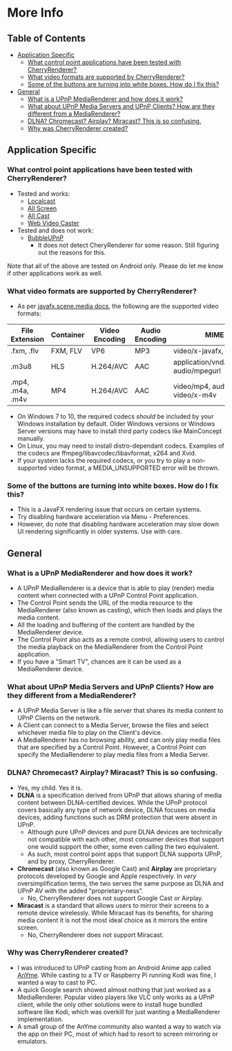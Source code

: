 # More Info

## Table of Contents
 - [Application Specific](#application-specific)
   - [What control point applications have been tested with CherryRenderer?](#what-control-point-applications-have-been-tested-with-cherryrenderer)
   - [What video formats are supported by CherryRenderer?](#what-video-formats-are-supported-by-cherryrenderer)
   - [Some of the buttons are turning into white boxes. How do I fix this?](#some-of-the-buttons-are-turning-into-white-boxes-how-do-i-fix-this)
 - [General](#general)
   - [What is a UPnP MediaRenderer and how does it work?](#what-is-a-upnp-mediarenderer-and-how-does-it-work)
   - [What about UPnP Media Servers and UPnP Clients? How are they different from a MediaRenderer?](#what-about-upnp-media-servers-and-upnp-clients-how-are-they-different-from-a-mediarenderer)
   - [DLNA? Chromecast? Airplay? Miracast? This is so confusing.](#dlna-chromecast-airplay-miracast-this-is-so-confusing)
   - [Why was CherryRenderer created?](#why-was-cherryrenderer-created)
   

## Application Specific
### What control point applications have been tested with CherryRenderer?
 - Tested and works:
   - [Localcast](https://www.localcast.app/)
   - [All Screen](https://play.google.com/store/apps/details?id=com.toxic.apps.chrome&hl=en)
   - [All Cast](https://www.allcast.io/)
   - [Web Video Caster](http://www.webvideocaster.com)
 - Tested and does not work:
   - [BubbleUPnP](https://play.google.com/store/apps/details?id=com.bubblesoft.android.bubbleupnp&hl=en)
     - It does not detect CheryRenderer for some reason. Still figuring out the reasons for this.

Note that all of the above are tested on Android only. Please do let me know if other applications work as well.

### What video formats are supported by CherryRenderer?
 - As per [javafx.scene.media docs](https://docs.oracle.com/javase/8/javafx/api/javafx/scene/media/package-summary.html), the following are the supported video formats:
 
 | File Extension   | Container | Video Encoding | Audio Encoding | MIME Type                                    |
 |----------------  |-----------|----------------|----------------|-----------                                   |
 | .fxm, .flv       | FXM, FLV  | VP6            | MP3            | video/x-javafx, video/x-flv                  |
 | .m3u8            | HLS       | H.264/AVC      | AAC            | application/vnd.apple.mpegurl, audio/mpegurl |
 | .mp4, .m4a, .m4v | MP4       | H.264/AVC      | AAC            | video/mp4, audio/x-m4a, video/x-m4v          |
 
 - On Windows 7 to 10, the required codecs *should* be included by your Windows installation by default. Older Windows versions or Windows Server versions may have to install third party codecs like MainConcept manually.
 - On Linux, you may need to install distro-dependant codecs. Examples of the codecs are ffmpeg/libavcodec/libavformat, x264 and Xvid.
 - If your system lacks the required codecs, or you try to play a non-supported video format, a MEDIA_UNSUPPORTED error will be thrown.

### Some of the buttons are turning into white boxes. How do I fix this?
 - This is a JavaFX rendering issue that occurs on certain systems.
 - Try disabling hardware acceleration via Menu - Preferences.
 - However, do note that disabling hardware acceleration may slow down UI rendering significantly in older systems. Use with care.


## General
### What is a UPnP MediaRenderer and how does it work?
 - A UPnP MediaRenderer is a device that is able to play (render) media content when connected with a UPnP Control Point application.
 - The Control Point sends the URL of the media resource to the MediaRenderer (also known as casting), which then loads and plays the media content.
 - All the loading and buffering of the content are handled by the MediaRenderer device.
 - The Control Point also acts as a remote control, allowing users to control the media playback on the MediaRenderer from the Control Point application.
 - If you have a "Smart TV", chances are it can be used as a MediaRenderer device.

### What about UPnP Media Servers and UPnP Clients? How are they different from a MediaRenderer?
 - A UPnP Media Server is like a file server that shares its media content to UPnP Clients on the network.
 - A Client can connect to a Media Server, browse the files and select whichever media file to play on the Client's device.
 - A MediaRenderer has no browsing ability, and can only play media files that are specified by a Control Point. However, a Control Point *can* specify the MediaRenderer to play media files from a Media Server.

### DLNA? Chromecast? Airplay? Miracast? This is so confusing.
 - Yes, my child. Yes it is.
 - **DLNA** is a specification derived from UPnP that allows sharing of media content between DLNA-certified devices. While the UPnP protocol covers basically any type of network device, DLNA focuses on media devices, adding functions such as DRM protection that were absent in UPnP.
   - Although pure UPnP devices and pure DLNA devices are technically not compatible with each other, most consumer devices that support one would support the other, some even calling the two equivalent.
   - As such, most control point apps that support DLNA supports UPnP, and by proxy, CherryRenderer.
 - **Chromecast** (also known as Google Cast) and **Airplay** are proprietary protocols developed by Google and Apple respectively. In *very* oversimplification terms, the two serves the same purpose as DLNA and UPnP AV with the added "proprietary-ness".
   - No, CherryRenderer does not support Google Cast or Airplay.
 - **Miracast** is a standard that allows users to mirror their screens to a remote device wirelessly. While Miracast has its benefits, for sharing media content it is not the most ideal choice as it mirrors the entire screen.
   - No, CherryRenderer does not support Miracast.
   
### Why was CherryRenderer created?
 - I was introduced to UPnP casting from an Android Anime app called [AnYme](https://anyme.app). While casting to a TV or Raspberry Pi running Kodi was fine, I wanted a way to cast to PC.
 - A quick Google search showed almost nothing that just worked as a MediaRenderer. Popular video players like VLC only works as a UPnP client, while the only other solutions were to install huge bundled software like Kodi, which was overkill for just wanting a MediaRenderer implementation.
 - A small group of the AnYme community also wanted a way to watch via the app on their PC, most of which had to resort to screen mirroring or emulators. 
 